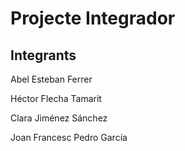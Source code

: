 # Projecte Integrador

## Integrants
Abel Esteban Ferrer

Héctor Flecha Tamarit

Clara Jiménez Sánchez

Joan Francesc Pedro García
